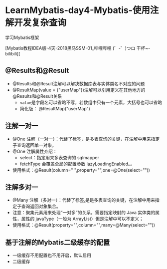 # LearnMybatis-day4-Mybatis-使用注解开发复杂查询

学习Mybatis框架

[Mybatis教程IDEA版-4天-2018黑马SSM-01_哔哩哔哩 (゜-゜)つロ 干杯~-bilibili](


## @Results和@Result
- @Results和@Result注解可以解决数据库表与实体类名不对应的问题
- @ResultMap(value = {"userMap"})注解可以引用定义在其他地方的@Results和@Result关系
    - `value`是字段名可以省略不写，若数组中只有一个元素，大括号也可以省略
    - 简化版：  @ResultMap("userMap")

## 注解一对一
- @One 注解（一对一）：代替了<assocation>标签，是多表查询的关键，在注解中用来指定子查询返回单一对象。
- @One 注解属性介绍：
    - select：指定用来多表查询的 sqlmapper
    - fetchType 会覆盖全局的配置参数 lazyLoadingEnabled。。
- 使用格式：@Result(column=" ",property="",one=@One(select=""))
## 注解多对一
- @Many 注解（多对一）：代替了<Collection>标签,是是多表查询的关键，在注解中用来指定子查询返回对象集合。
- 注意：聚集元素用来处理“一对多”的关系。需要指定映射的 Java 实体类的属性，属性的 javaType（一般为 ArrayList）但是注解中可以不定义；
- 使用格式：@Result(property="",column="",many=@Many(select=""))

## 基于注解的Mybatis二级缓存的配置
- 一级缓存不用配置也不用开启，默认启用
- 二级缓存
